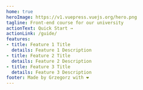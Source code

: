 ```yaml
---
home: true
heroImage: https://v1.vuepress.vuejs.org/hero.png
tagline: Front-end course for our university
actionText: Quick Start →
actionLink: /guide/
features:
- title: Feature 1 Title
  details: Feature 1 Description
- title: Feature 2 Title
  details: Feature 2 Description
- title: Feature 3 Title
  details: Feature 3 Description
footer: Made by Grzegorz with ❤️
---
```

